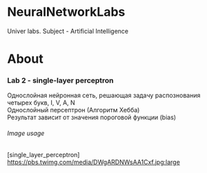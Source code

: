 # NeuralNetworkLabs
Univer labs. Subject - Artificial Intelligence

# About
### Lab 2 - single-layer perceptron
Однослойная нейронная сеть, решающая задачу распознования четырех букв, I, V, A, N  
Однослойный персептрон (Алгоритм Хебба)  
Результат зависит от значения пороговой функции (bias)  

###### Image usage
[single_layer_perceptron] https://pbs.twimg.com/media/DWgARDNWsAA1Cxf.jpg:large

